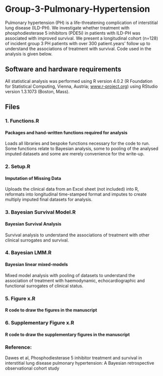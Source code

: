 # Group-3-Pulmonary-Hypertension
Pulmonary hypertension (PH) is a life-threatening complication of interstitial lung disease (ILD-PH). We investigate whether treatment with phosphodiesterase 5 inhibitors (PDE5i) in patients with ILD-PH was associated with improved survival. We present a longitudinal cohort (n=128) of incident group 3 PH patients with over 300 patient.years' follow up to understand the associations of treatment with survival. Code used in the analysis is given below.

## Software and hardware requirements
All statistical analysis was performed using R version 4.0.2 (R Foundation for Statistical Computing, Vienna, Austria; www.r-project.org) using RStudio version 1.3.1073 (Boston, Mass).

## Files
### 1. Functions.R
#### Packages and hand-written functions required for analysis
Loads all libraries and bespoke functions necessary for the code to run. Some functions relate to Bayesian analysis, some to pooling of the analysed imputed datasets and some are merely convenience for the write-up.

### 2. Setup.R
#### Imputation of Missing Data
Uploads the clinical data from an Excel sheet (not included) into R, reformats into longitudinal time-stamped format and imputes to create multiply imputed final datasets for analysis.

### 3. Bayesian Survival Model.R
#### Bayesian Survival Analysis
Survival analysis to understand the associations of treatment with other clinical surrogates and survival.

### 4. Bayesian LMM.R
#### Bayesian linear mixed-models
Mixed model analysis with pooling of datasets to understand the association of treatment with haemodynamic, echocardiographic and functional surrogates of clinical status.

### 5. Figure x.R
#### R code to draw the figures in the manuscript

### 6. Supplementary Figure x.R
#### R code to draw the supplementary figures in the manuscript

### Reference:
Dawes et al, Phosphodiesterase 5 inhibitor treatment and survival in interstitial lung disease pulmonary hypertension: A Bayesian retrospective observational cohort study



